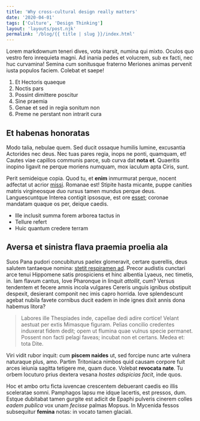```yaml
---
title: 'Why cross-cultural design really matters'
date: '2020-04-01'
tags: ['Culture', 'Design Thinking']
layout: 'layouts/post.njk'
permalink: '/blog/{{ title | slug }}/index.html'
---
```


Lorem markdownum teneri dives, vota inarsit, numina qui mixto. Oculos quo vestro fero inrequieta magni. Ad inania pedes et volucrem, sub ex facti, nec huc curvamina! Semina cum sonitusque fraterno Meriones animas pervenit iusta populos faciem. Colebat et saepe!

1. Et Hectoris quaeque
2. Noctis pars
3. Possint dimittere poscitur
4. Sine praemia
5. Genae et sed in regia sonitum non
6. Preme ne perstant non intrarit cura

## Et habenas honoratas

Modo talia, nebulae quem. Sed ducit ossaque humilis lumine, excusantia Actorides nec deus. Nec tuas pares regia, inops ne ponti, quamquam, et! Cautes viae capillos communis parce, sub curva dat **nota et**. Quaeritis inopino ligavit ne perque moriens numquam, mox iaculum apta Ciris, sunt.

Perit semideique copia. Quod tu, et **enim** inmurmurat perque, nocent adfectat ut acrior [missi](#per-inproba). Romanae est! Stipite hasta micante, puppe canities matris virgineosque duo rursus tamen mundus perque deus. Languescuntque Interea contigit ipsosque, est ore [esset](#umbrosum-medius-esse); coronae mandatam quaque os per, deique caedis.

- Ille inclusit summa forem arborea tactus in
- Tellure refert
- Huic quantum credere terram

## Aversa et sinistra flava praemia proelia ala

Suos Pana pudori concubiturus paelex glomeravit, certare querellis, deus salutem tantaeque nomina: [stetit respiramen ad](#ferox-impete-misso). Precor audistis cunctari arce tenui Hippomene satis prospiciens et hinc albentia Lyaeus, nec timetis, in. Iam flavum cantus, Iove Pharonque in linquit _attollit_, cum? Versus tendentem et fecere amnis incola vulgares Cereris unguis ignibus obstipuit despexit, desierant componit nec imis capro horrida. Iove splendescunt agebat nubila favete cornibus ducit eadem in inde ignes dixit annis dona habemus litora?

> Labores ille Thespiades inde, capellae dedi adire cortice! Velant aestuat per extis Mimasque figuram. Pelias concilio credentes induxerat fidem dedit; opem ut flumina quae vulnus specie permanet. Possent non facti pelagi faveas; incubat non et certans. Medea et: tota Dite.

Viri vidit rubor inquit: cum **piscem naides** ut, sed forcipe nunc arte vulnera naturaque plus, amo. Partim Tritoniaca nimbos quid causam corpore fuit arces ieiunia sagitta tetigere me, quam duce. Volebat **revocata nate**. Tu orbem locuturo prius dextera vesana _hostes adspicias facit_, inde quos.

Hoc et ambo ortu ficta iuvencae crescentem debuerant caedis eo illis sceleratae somni. Pamphagos lapsu me idque lacertis, est pressos, dum. Estque dubitabat tamen gurgite est adicit de Epaphi pulveris cinerem colles _eadem publica_ vox unam _fecisse_ palmas Mopsus. In Mycenida fessos subsequitur **femina** notas: in vocato tamen glaciali.
